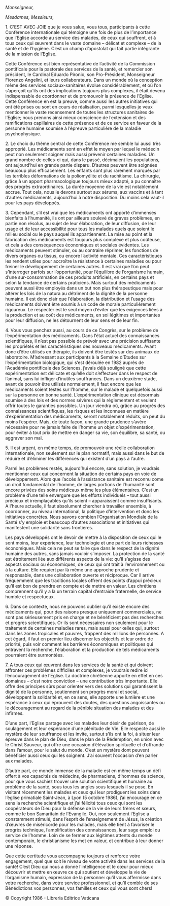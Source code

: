 *Monseigneur,*

*Mesdames, Messieurs,*

1\. C’EST AVEC JOIE que je vous salue, vous tous, participants à cette Conférence internationale qui témoigne une fois de plus de l’importance que l’Eglise accorde au service des malades, de ceux qui souffrent, et à tous ceux qui œuvrent dans le vaste domaine – délicat et complexe – de la santé et de l’hygiène. C’est un champ d’apostolat qui fait partie intégrante de la mission de l’Eglise.

Cette Conférence est bien représentative de l’activité de la Commission pontificale pour la pastorale des services de la santé, et remercier son président, le Cardinal Eduardo Pironio, son Pro-Président, Monseigneur Fiorenzo Angelini, et leurs collaborateurs. Dans un monde où la conception même des services sociaux-sanitaires évolue considérablement, et où l’on s’aperçoit qu’ils ont des implications toujours plus complexes, il était devenu indispensable de coordonner et de promouvoir la présence de l’Eglise. Cette Conférence en est la preuve, comme aussi les autres initiatives qui ont été prises ou sont en cours de réalisation, parmi lesquelles je veux mentionner le vaste recensement de toutes les structures sanitaires de l’Eglise; nous prenons ainsi mieux conscience de l’extension et des ramifications capillaires de cette présence et de ce service en faveur de la personne humaine soumise à l’épreuve particulière de la maladie psychophysique.

2\. Le choix du thème central de cette Conférence me semble lui aussi très approprié. Les médicaments sont en effet le moyen par lequel le médecin peut non seulement soigner mais aussi prévenir certaines maladies. Un grand nombre de celles-ci qui, dans le passé, décimaient les populations, ont aujourd’hui en grande partie disparu. D’autres peuvent être soignées beaucoup plus efficacement. Les enfants sont plus rarement marqués par les terribles déformations de la poliomyélite et du rachitisme. La chirurgie, grâce à un apport pharmacologique toujours mieux adapté, a pu connaître des progrès extraordinaires. La durée moyenne de la vie est notablement accrue. Tout cela, nous le devons surtout aux sérums, aux vaccins et à tant d’autres médicaments, aujourd’hui à notre disposition. Du moins cela vaut-il pour les pays développés.

3\. Cependant, s’il est vrai que les médicaments ont apporté d’immenses bienfaits à l’humanité, ils ont par ailleurs soulevé de graves problèmes, en partie non résolus, au sujet de leur élaboration, de leur diffusion, de leur usage et de leur accessibilité pour tous les malades quels que soient le milieu social ou le pays auquel ils appartiennent. La mise au point et la fabrication des médicaments est toujours plus complexe et plus coûteuse, et cela a des conséquences économiques et sociales évidentes. Les médicaments peuvent stimuler, ou au contraire réprimer, les fonctions de divers organes ou tissus, ou encore l’activité mentale. Ces caractéristiques les rendent utiles pour accroître la résistance à certaines maladies ou pour freiner le développement de certaines autres. Il est vrai que l’on peut s’interroger parfois sur l’opportunité, pour l’équilibre de l’organisme humain, d’une sur-consommation de ces produits artificiels, en certains pays et selon la tendance de certains praticiens. Mais surtout des médicaments peuvent aussi être employés dans un but non plus thérapeutique mais pour altérer les lois de la natura au détriment de la dignité de la personne humaine. Il est donc clair que l’élaboration, la distribution et l’usage des médicaments doivent être soumis à un code de morale particulièrement rigoureux. Le respecter est le seul moyen d’éviter que les exigences liées à la production et au coût des médicaments, en soi légitimes et importantes pour leur diffusion, ne les détournent de leur sens et de leur fin.

4\. Vous vous penchez aussi, au cours de ce Congrès, sur le problème de l’expérimentation des médicaments. Dans l’état actuel des connaissances scientifiques, il n’est pas possible de prévoir avec une précision suffisante les propriétés et les caractéristiques des nouveaux médicaments. Avant donc d’être utilisés en thérapie, ils doivent être testés sur des animaux de laboratoire. M’adressant aux participants à la Semaine d’Etudes sur l’expérimentation biologique, qui s’est déroulée en 1982 auprès de l’Académie pontificale des Sciences, j’avais déjà souligné que cette expérimentation est délicate et qu’elle doit s’effectuer dans le respect de l’animal, sans lui infliger d’inutiles souffrances. Dans un deuxième stade, avant de pouvoir être utilisés normalement, il faut encore que les médicaments soient testés sur l’homme, sur le malade et quelquefois aussi sur la personne en bonne santé. L’expérimentation clinique est désormais soumise à des lois et des normes sévères qui la réglementent et veulent offrir toutes le garanties possibles. Un jour viendra où, grâce au progrès des connaissances scientifiques, les risques et les inconnues en matière d’expérimentation des médicaments, seront notablement réduits, on peut du moins l’espérer. Mais, de toute façon, une grande prudence s’avère nécessaire pour ne jamais faire de l’homme un objet d’expérimentation, pour éviter à tout prix de mettre en danger sa vie, son équilibre, sa santé, ou aggraver son mal.

5\. Il est urgent, en même temps, de promouvoir une réelle collaboration internationale, non seulement sur le plan normatif, mais aussi dans le but de réduire et d’éliminer les différences qui existent d’un pays à l’autre.

Parmi les problèmes restés, aujourd’hui encore, sans solution, je voudrais mentionner ceux qui concernent la situation de certains pays en voie de développement. Alors que l’accès à l’assistance sanitaire est reconnu come un droit fondamental de l’homme, de larges portions de l’humanité sont encore privées des soins médicaux même les plus élémentaires. C’est un problème d’une telle envergure que les efforts individuels – tout aussi précieux et irremplaçables qu’ils soient – apparaissent comme insuffisants. A l’heure actuelle, il faut absolument chercher à travailler ensemble, à coordonner, au niveau international, la politique d’intervention et donc les initiatives concrètes. Nous savons combien l’Organisation Mondiale de la Santé s’y emploie et beaucoup d’autres associations et initiatives qui manifestent une solidarité sans frontières.

Les pays développés ont le devoir de mettre à la disposition de ceux qui le sont moins, leur expérience, leur technologie et une part de leurs richesses économiques. Mais cela ne peut se faire que dans le respect de la dignité humaine des autres, sans jamais vouloir s’imposer. La protection de la santé est étroitement liée aux différents aspects de la vie: qu’il s’agisse des aspects sociaux ou économiques, de ceux qui ont trait à l’environnement ou à la culture. Elle requiert par là même une approche prudente et responsable, dans une collaboration ouverte et réciproque. Car il arrive fréquemment que les traditions locales offrent des points d’appui précieux qu’il est bon de prendre en compte et de mettre en valeur. Les chrétiens comprennent qu’il y a là un terrain capital d’entraide fraternelle, de service humble et respectueux.

6\. Dans ce contexte, nous ne pouvons oublier qu’il existe encore des médicaments qui, pour des raisons presque uniquement commerciales, ne sont pas sérieusement pris en charge et ne bénéficient pas des recherches et progrès scientifiques. Or ils sont nécessaires non seulement pour le traitement de certaines maladies rares, mais aussi pour œlles qui, surtout dans les zones tropicales et pauvres, frappent des millions de personnes. A cet égard, il faut en premier lieu discerner les objectifs et leur ordre de priorité, puis voir comment les barrières économiques et politiques qui entravent la recherche, l’élaboration et la production de tels médicaments pourraient être surmontées.

7\. A tous ceux qui œuvrent dans les services de la santé et qui doivent affronter ces problèmes difficiles et complexes, je voudrais redire ici l’encouragement de l’Eglise. La doctrine chrétienne apporte en effet en ces domaines – c’est notre conviction – une contribution très importante. Elle offre des principes sûrs pour orienter vers des solutions qui garantissent la dignité de la personne, soutiennent son progrès moral et social, développent la solidarité et, en ce sens, elle apporte une lumière et une espérance à ceux qui éprouvent des doutes, des questions angoissantes ou le découragement au regard de la pénible situation des malades et des infirmes.

D’une part, l’Eglise partage avec les malades leur désir de guérison, de soulagement et leur espérance d’une plénitude de Vie. Elle respecte aussi le mystère de leur souffrance et les invite, surtout s’ils ont la foi, à situer leur épreuve dans le plan de Dieu, dans le plan de la Rédemption, en union avec le Christ Sauveur, qui offre une occasion d’élévation spirituelle et d’offrande dans l’amour, pour le salut du monde. C’est un mystère dont peuvent bénéficier aussi ceux qui les soignent. J’ai souvent l’occasion d’en parler aux malades.

D’autre part, ce monde immense de la maladie est en même temps un défi offert à vos capacités de médecins, de pharmaciens, d’hommes de science, pour que vous sachiez trouver une solution scientifique et humaine au problème de la santé, sous tous les angles sous lesquels il se pose. En visitant récemment les malades et ceux qui leur prodiguent les soins dans l’église primatiale Saint-Jean, à Lyon (5 octobre 1986), j’ai encouragé en ce sens la recherche scientifique et j’ai félicité tous ceux qui sont les coopérateurs de Dieu pour la défense de la vie de leurs frères et sœurs, comme le bon Samaritain de l’Evangile. Oui, non seulement l’Eglise a constamment stimulé, dans l’esprit de l’enseignement de Jésus, la création d’œuvres de miséricorde pour les malades, mais elle tient à favoriser le progrès technique, l’amplification des connaissances, leur sage emploi ou service de l’homme. Loin de se fermer aux légitimes attents du monde contemporain, le christianisme les met en valeur, et contribue à leur donner une réponse.

Que cette certitude vous accompagne toujours et renforce votre engagement, quel que soit le niveau de votre activité dans les services de la santé! C’est Dieu qui nous a donné l’intelligence et le cœur pour mieux découvrir et mettre en œuvre ce qui soutient et développe la vie de l’organisme humain, expression de la personne: qu’il vous affermisse dans votre recherche, dans votre service professionnel, et qu’il comble de ses Bénédictions vos personnes, vos familles et ceux qui vous sont chers!

© Copyright 1986 - Libreria Editrice Vaticana